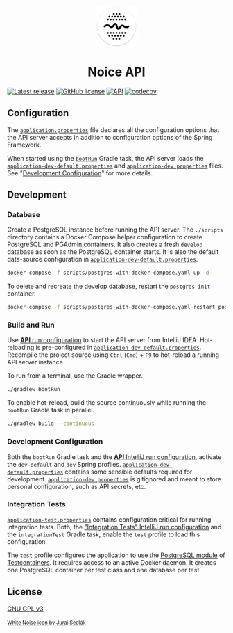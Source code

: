 <p align="center">
  <a href="https://trynoice.com">
    <img alt="Noice Logo" src="https://raw.githubusercontent.com/trynoice/.github/main/graphics/icon-round.png" width="92" />
  </a>
</p>
<h1 align="center">Noice API</h1>

[![Latest release][release-badge]][github-releases]
[![GitHub license][license-badge]](LICENSE)
[![API][gw-api-badge]][gw-api]
[![codecov][codecov-badge]][codecov]

## Configuration

The [`application.properties`][app-props] file declares all the configuration
options that the API server accepts in addition to configuration options of the
Spring Framework.

When started using the [`bootRun`][build.gradle] Gradle task, the API server
loads the [`application-dev-default.properties`][app-dev-default-props] and
[`application-dev.properties`][app-dev-props-stub] files. See "[Development
Configuration](#development-configuration)" for more details.

## Development

### Database

Create a PostgreSQL instance before running the API server. The `./scripts`
directory contains a Docker Compose helper configuration to create PostgreSQL
and PGAdmin containers. It also creates a fresh `develop` database as soon as
the PostgreSQL container starts. It is also the default data-source
configuration in [`application-dev-default.properties`][app-dev-default-props].

```sh
docker-compose -f scripts/postgres-with-docker-compose.yaml up -d
```

To delete and recreate the develop database, restart the `postgres-init`
container.

```sh
docker-compose -f scripts/postgres-with-docker-compose.yaml restart postgres-init
```

### Build and Run

Use [**API** run configuration][idea-run-api] to start the API server from
IntelliJ IDEA. Hot-reloading is pre-configured in
[`application-dev-default.properties`][app-dev-default-props]. Recompile the
project source using `Ctrl` (`Cmd`) + `F9` to hot-reload a running API server
instance.

To run from a terminal, use the Gradle wrapper.

```sh
./gradlew bootRun
```

To enable hot-reload, build the source continuously while running the `bootRun`
Gradle task in parallel.

```sh
./gradlew build --continuous
```

### Development Configuration

Both the `bootRun` Gradle task and the [**API** IntelliJ run
configuration][idea-run-api], activate the `dev-default` and `dev` Spring
profiles. [`application-dev-default.properties`][app-dev-default-props] contains
some sensible defaults required for development.
[`application-dev.properties`][app-dev-props-stub] is gitignored and meant to
store personal configuration, such as API secrets, etc.

### Integration Tests

[`application-test.properties`][app-test-props] contains configuration critical
for running integration tests. Both, the ["Integration Tests" IntelliJ run
configuration][idea-run-itests] and the `integrationTest` Gradle task, enable
the `test` profile to load this configuration.

The `test` profile configures the application to use the [PostgreSQL
module][testcontainers-pg] of [Testcontainers][testcontainers]. It requires
access to an active Docker daemon. It creates one PostgreSQL container per test
class and one database per test.

## License

[GNU GPL v3](LICENSE)

<a href="https://thenounproject.com/icon/white-noise-1287855/">
  <small>White Noise icon by Juraj Sedlák</small>
</a>

[release-badge]: https://img.shields.io/github/tag-date/trynoice/api.svg?color=orange&label=release
[github-releases]: https://github.com/trynoice/api/releases/
[license-badge]: https://img.shields.io/github/license/trynoice/api.svg
[license]: LICENSE
[gw-api-badge]: https://github.com/trynoice/api/actions/workflows/api.yaml/badge.svg?event=push
[gw-api]: https://github.com/trynoice/api/actions/workflows/api.yaml
[codecov-badge]: https://codecov.io/gh/trynoice/api/branch/main/graph/badge.svg
[codecov]: https://app.codecov.io/gh/trynoice/api/branch/main
[app-props]: src/main/resources/application.properties
[app-dev-default-props]: src/main/resources/application-dev-default.properties
[app-dev-props-stub]: src/main/resources/application-dev.properties
[app-test-props]: src/integrationTest/resources/application-test.properties
[build.gradle]: build.gradle
[idea-run-api]: .idea/runConfigurations/API.xml
[idea-run-itests]: .idea/runConfigurations/Integration_Tests.xml
[testcontainers]: https://www.testcontainers.org
[testcontainers-pg]: https://www.testcontainers.org/modules/databases/postgres/
